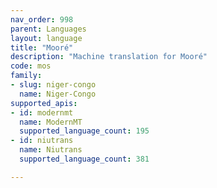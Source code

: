 ```yaml
---
nav_order: 998
parent: Languages
layout: language
title: "Mooré"
description: "Machine translation for Mooré"
code: mos
family:
- slug: niger-congo
  name: Niger-Congo
supported_apis:
- id: modernmt
  name: ModernMT
  supported_language_count: 195
- id: niutrans
  name: Niutrans
  supported_language_count: 381

---
```


